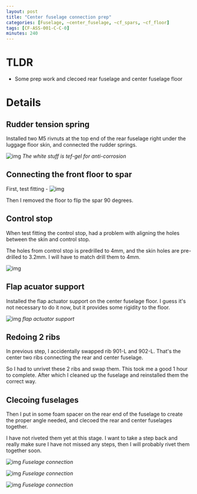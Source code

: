 ```yaml
---
layout: post
title: "Center fuselage connection prep"
categories: [Fuselage, ~center_fuselage, ~cf_spars, ~cf_floor]
tags: [CF-ASS-001-C-C-0]
minutes: 240
---
```


# TLDR

- Some prep work and clecoed rear fuselage and center fuselage floor

# Details

## Rudder tension spring

Installed two M5 rivnuts at the top end of the rear fuselage right under the luggage floor skin, and connected the rudder springs.

![img](https://lh3.googleusercontent.com/pw/AP1GczNXioj-no7Kf8WLb1Oxi0jDZYR6A8VLAsYi-ymtMSsC6MxiGUNZw05s3ISWXQx-IC88PECP9KKS87-D0NwZPas5Acm0p2zpOx_Id2-kWFuUCXXzKfu9h-CF-OeLIFdUfafSlhj5OX9YmqWmmYHrOEnfmA=w2274-h1712-s-no-gm?authuser=3)
_The white stuff is tef-gel for anti-corrosion_

## Connecting the front floor to spar

First, test fitting -
![img](https://lh3.googleusercontent.com/pw/AP1GczN15BfTCTwDSEdWp6IR-7JpqDIgqFTVPskiCa54CI5cPpBM1NKPeHoBHmT2VSDJEFfp1mwQyAiDwBg8Zd2-FlsO2w0AawUDgyBhUpUGg9RYb1SF2STg9yefV0UnC7u-bTTX4Pi8DoMHcUYlaQb3gGNniA=w2274-h1712-s-no-gm?authuser=3)

Then I removed the floor to flip the spar 90 degrees.

## Control stop

When test fitting the control stop, had a problem with aligning the holes between the skin and control stop.

The holes from control stop is predrilled to 4mm, and the skin holes are pre-drilled to 3.2mm. I will have to match drill them to 4mm.

![img](https://lh3.googleusercontent.com/pw/AP1GczPdylx7FLobpMyXvOVwPzJUIp9mSJrc90jcXFfs3KNW9dVBk4c7RfOWD--KDxCi1nr66h6dOwE0I1DtSHqRVzlIyF7ulisOjjlB3GaM3Pu6JdEk67_UHx42WsiwoZDh1xzsh92X7y5PY04fdqdA6CCvpg=w2274-h1712-s-no-gm?authuser=3)

## Flap acuator support

Installed the flap actuator support on the center fuselage floor. I guess it's not necessary to do it now, but it provides some rigidity to the floor.

![img](https://lh3.googleusercontent.com/pw/AP1GczM7nQ5ODEMR8mABP2RkEYwrpOAj9s9cEHD0D_AdVN9MrwVK1nJWjDJlht3rhfFJkD37M3AiCyrlxgM-62KPGHJSmx2QmZZr4K2PQKn8d21ugJrqwTz2nSySoR26YrK9-fhQn7DhkCYZ-9dmeAVfr9potg=w3836-h2888-s-no-gm?authuser=3)
_flap actuator support_

## Redoing 2 ribs

In previous step, I accidentally swapped rib 901-L and 902-L. That's the center two ribs connecting the rear and center fuselage.

So I had to unrivet these 2 ribs and swap them. This took me a good 1 hour to complete. After which I cleaned up the fuselage and reinstalled them the correct way.

## Clecoing fuselages

Then I put in some foam spacer on the rear end of the fuselage to create the proper angle needed, and clecoed the rear and center fuselages together.

I have not riveted them yet at this stage. I want to take a step back and really make sure I have not missed any steps, then I will probably rivet them together soon.

![img](https://lh3.googleusercontent.com/pw/AP1GczM4LJuqckLyrn9-m4y-obE6qnTvpjKqoj-BdZapXflOKnYYIrXaZ16V3sG1k-76hQOUQM0ULZu7jfjAOnyeLzVdT4UrrAxwr_Og82QG7pxKb4o_G9KMmeYjDyG1msSvBowukObueCe2OyygOCxrdCjdLQ=w3836-h2888-s-no-gm?authuser=3)
_Fuselage connection_

![img](https://lh3.googleusercontent.com/pw/AP1GczM32P8MVSlZyAjZjxC90UnYtVXj1Z1ijKMkFzse0HE_PV05281FJqu7mM5SRlX_v5w8GGOQJacY3JPZJ_9x3t93o8H2MMG7ODm05gQxsjYAQHr5FKj9Gh9CpJtbPzmW7xUhKdtoHRDGPf7--4US9I0sWQ=w2174-h2888-s-no-gm?authuser=3)
_Fuselage connection_

![img](https://lh3.googleusercontent.com/pw/AP1GczM0bLxe_2k9Htsw7VRJwCLXXeYPWGJiWJImyVwjyNV_EQHpZfvdcvI2X7-bFErPFRai40lq947IBQy6nogbvjO6_w_6w6hJuZFN0hKzQ8BANmoeiEKbPRz3sQ-ng1m9-qCQfR5DVA8FQKYwjgrxCN7gHw=w2174-h2888-s-no-gm?authuser=3)
_Fuselage connection_

